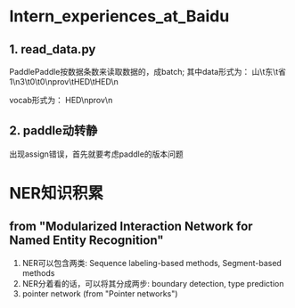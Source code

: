 # Intern_experiences_at_Baidu
## 1. read_data.py
PaddlePaddle按数据条数来读取数据的，成batch;
其中data形式为：
山\t东\t省1\n3\t0\t0\nprov\tHED\tHED\n

vocab形式为：
HED\nprov\n

## 2. paddle动转静
出现assign错误，首先就要考虑paddle的版本问题

# NER知识积累
## from "Modularized Interaction Network for Named Entity Recognition"
1) NER可以包含两类: Sequence labeling-based methods, Segment-based methods
2) NER分着看的话，可以将其分成两步: boundary detection, type prediction
3) pointer network (from "Pointer networks")
